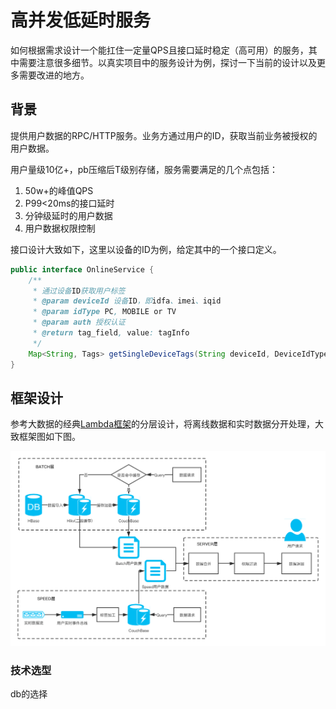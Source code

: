 # 高并发低延时服务

如何根据需求设计一个能扛住一定量QPS且接口延时稳定（高可用）的服务，其中需要注意很多细节。以真实项目中的服务设计为例，探讨一下当前的设计以及更多需要改进的地方。

## 背景

提供用户数据的RPC/HTTP服务。业务方通过用户的ID，获取当前业务被授权的用户数据。

用户量级10亿+，pb压缩后T级别存储，服务需要满足的几个点包括：

1. 50w+的峰值QPS
2. P99<20ms的接口延时
3. 分钟级延时的用户数据
4. 用户数据权限控制

接口设计大致如下，这里以设备的ID为例，给定其中的一个接口定义。

```java
public interface OnlineService {
    /**
     * 通过设备ID获取用户标签
     * @param deviceId 设备ID，即idfa、imei、iqid
     * @param idType PC, MOBILE or TV
     * @param auth 授权认证
     * @return tag_field, value: tagInfo
     */
    Map<String, Tags> getSingleDeviceTags(String deviceId, DeviceIdType idType, String auth);
}
```

## 框架设计

参考大数据的经典[Lambda框架](https://www.cnblogs.com/cciejh/p/lambda-architecture.html)的分层设计，将离线数据和实时数据分开处理，大致框架图如下图。

![service-design](/img/online-service-design.png)

### 技术选型

db的选择
